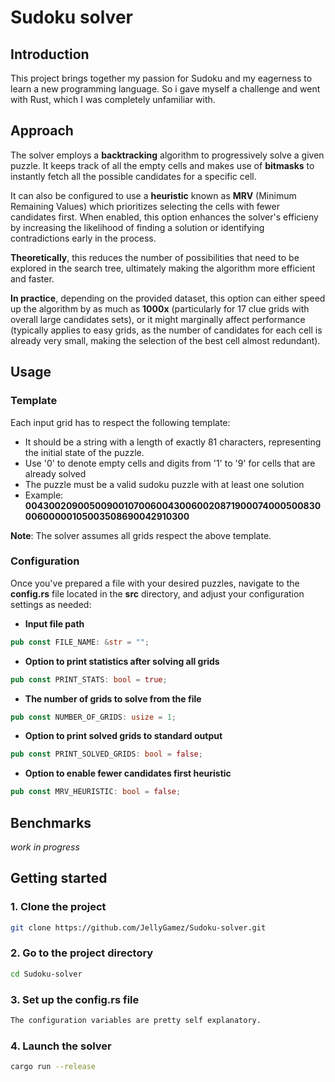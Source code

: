 # Sudoku solver

## Introduction
This project brings together my passion for Sudoku and my eagerness to learn a new programming language. So i gave myself a challenge and went with Rust, which I was completely unfamiliar with.

## Approach
The solver employs a **backtracking** algorithm to progressively solve a given puzzle. It keeps track of all the empty cells and makes use of **bitmasks** to instantly fetch all the possible candidates for a specific cell.

It can also be configured to use a **heuristic** known as **MRV** (Minimum Remaining Values) which prioritizes selecting the cells with fewer candidates first. When enabled, this option enhances the solver's efficieny by increasing the likelihood of finding a solution or identifying contradictions early in the process. 

**Theoretically**, this reduces the number of possibilities that need to be explored in the search tree, ultimately making the algorithm more efficient and faster. 

**In practice**, depending on the provided dataset, this option can either speed up the algorithm by as much as **1000x** (particularly for 17 clue grids with overall large candidates sets), or it might marginally affect performance (typically applies to easy grids, as the number of candidates for each cell is already very small, making the selection of the best cell almost redundant).

## Usage

### Template
Each input grid has to respect the following template:

- It should be a string with a length of exactly 81 characters, representing the initial state of the puzzle.
- Use '0' to denote empty cells and digits from '1' to '9' for cells that are already solved
- The puzzle must be a valid sudoku puzzle with at least one solution
- Example: **004300209005009001070060043006002087190007400050083000600000105003508690042910300**

**Note**: The solver assumes all grids respect the above template.


### Configuration
Once you've prepared a file with your desired puzzles, navigate to the **config.rs** file located in the **src** directory, and adjust your configuration settings as needed:

- **Input file path**
```rust
pub const FILE_NAME: &str = "";
```
- **Option to print statistics after solving all grids**
```rust
pub const PRINT_STATS: bool = true;
```
- **The number of grids to solve from the file**
```rust
pub const NUMBER_OF_GRIDS: usize = 1;
```
- **Option to print solved grids to standard output**
```rust
pub const PRINT_SOLVED_GRIDS: bool = false;
```
- **Option to enable fewer candidates first heuristic**
```rust
pub const MRV_HEURISTIC: bool = false;
```

## Benchmarks
*work in progress*

## Getting started

### 1. Clone the project
```bash
git clone https://github.com/JellyGamez/Sudoku-solver.git
```

### 2. Go to the project directory
```bash
cd Sudoku-solver
```

### 3. Set up the config.rs file
```bash
The configuration variables are pretty self explanatory.
```
### 4. Launch the solver
```sh
cargo run --release
```
